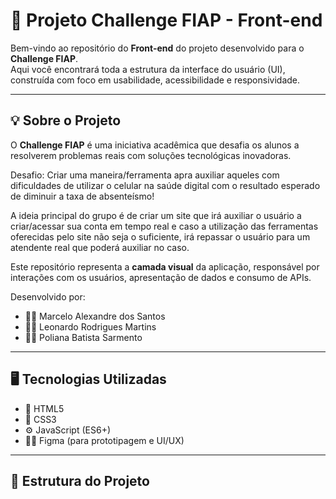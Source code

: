 # 🎯 Projeto Challenge FIAP - Front-end

Bem-vindo ao repositório do **Front-end** do projeto desenvolvido para o **Challenge FIAP**.  
Aqui você encontrará toda a estrutura da interface do usuário (UI), construída com foco em usabilidade, acessibilidade e responsividade.

---

## 💡 Sobre o Projeto

O **Challenge FIAP** é uma iniciativa acadêmica que desafia os alunos a resolverem problemas reais com soluções tecnológicas inovadoras.

Desafio: Criar uma maneira/ferramenta apra auxiliar aqueles com dificuldades de utilizar o celular na saúde digital com o resultado esperado de diminuir a taxa de absenteísmo!

A ideia principal do grupo é de criar um site que irá auxiliar o usuário a criar/acessar sua conta em tempo real e caso a utilização das ferramentas oferecidas pelo site não seja o suficiente, irá repassar o usuário para um atendente real que poderá auxiliar no caso.

Este repositório representa a **camada visual** da aplicação, responsável por interações com os usuários, apresentação de dados e consumo de APIs.

Desenvolvido por:
- 👨‍💻 Marcelo Alexandre dos Santos
- 👨‍💻 Leonardo Rodrigues Martins
- 👩‍💻 Poliana Batista Sarmento

---

## 🖥️ Tecnologias Utilizadas

- 🧱 HTML5
- 🎨 CSS3
- ⚙️ JavaScript (ES6+)
- 🧑‍🎨 Figma (para prototipagem e UI/UX)

---

## 📁 Estrutura do Projeto

